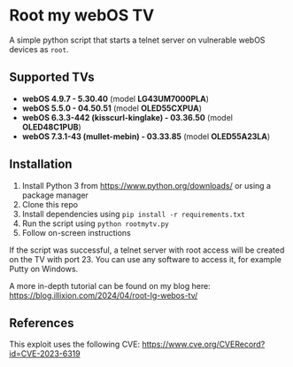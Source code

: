 # Root my webOS TV

A simple python script that starts a telnet server on vulnerable webOS devices as `root`.

## Supported TVs

- **webOS 4.9.7 - 5.30.40** (model **LG43UM7000PLA**)
- **webOS 5.5.0 - 04.50.51** (model **OLED55CXPUA**)
- **webOS 6.3.3-442 (kisscurl-kinglake) - 03.36.50** (model **OLED48C1PUB**)
- **webOS 7.3.1-43 (mullet-mebin) - 03.33.85** (model **OLED55A23LA**)

## Installation

1. Install Python 3 from https://www.python.org/downloads/ or using a package manager
2. Clone this repo
3. Install dependencies using `pip install -r requirements.txt`
4. Run the script using `python rootmytv.py`
5. Follow on-screen instructions

If the script was successful, a telnet server with root access will be created on the TV with port 23. You can use any software to access it, for example Putty on Windows.

A more in-depth tutorial can be found on my blog here: https://blog.illixion.com/2024/04/root-lg-webos-tv/

## References

This exploit uses the following CVE: https://www.cve.org/CVERecord?id=CVE-2023-6319